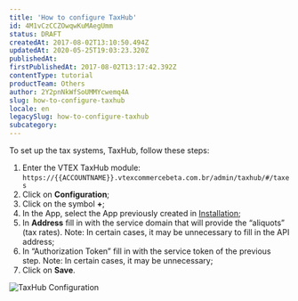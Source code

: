 ```yaml
---
title: 'How to configure TaxHub'
id: 4M1vCzCCZOwqwKuMAegUmm
status: DRAFT
createdAt: 2017-08-02T13:10:50.494Z
updatedAt: 2020-05-25T19:03:23.320Z
publishedAt: 
firstPublishedAt: 2017-08-02T13:17:42.392Z
contentType: tutorial
productTeam: Others
author: 2Y2pnNkWfSoUMMYcwemq4A
slug: how-to-configure-taxhub
locale: en
legacySlug: how-to-configure-taxhub
subcategory: 
---
```


To set up the tax systems, TaxHub, follow these steps:

1.	Enter the VTEX TaxHub module: `https://{{ACCOUNTNAME}}.vtexcommercebeta.com.br/admin/taxhub/#/taxes`
2.	Click on __Configuration__;
3.	Click on the symbol __+__;
4.	In the App, select the App previously created in [Installation](/en/tutorial/how-to-install-the-taxhub);
5.	In __Address__ fill in with the service domain that will provide the “aliquots” (tax rates). Note: In certain cases, it may be unnecessary to fill in the API address;
6.	In “Authorization Token” fill in with the service token of the previous step. Note: In certain cases, it may be unnecessary;
7.	Click on __Save__.

![TaxHub Configuration](//images.contentful.com/alneenqid6w5/RG3lWrwAOAyQYwk6gwGgq/7f291339357dac4cf07fbee9f5e0a649/TaxHubConfiguration.gif)

